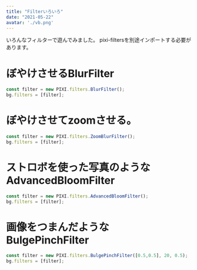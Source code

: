 ```yaml
---
title: "Filterいろいろ"
date: "2021-05-22"
avatar: './vb.png'
---
```


いろんなフィルターで遊んでみました。
pixi-filtersを別途インポートする必要があります。

# ぼやけさせるBlurFilter

```javascript
const filter = new PIXI.filters.BlurFilter();
bg.filters = [filter];
```


# ぼやけさせてzoomさせる。
```javascript
const filter = new PIXI.filters.ZoomBlurFilter();
bg.filters = [filter];
```

# ストロボを使った写真のようなAdvancedBloomFilter
```javascript
const filter = new PIXI.filters.AdvancedBloomFilter();
bg.filters = [filter];
```

# 画像をつまんだようなBulgePinchFilter
```javascript
const filter = new PIXI.filters.BulgePinchFilter([0.5,0.5], 20, 0.5);
bg.filters = [filter];
```
